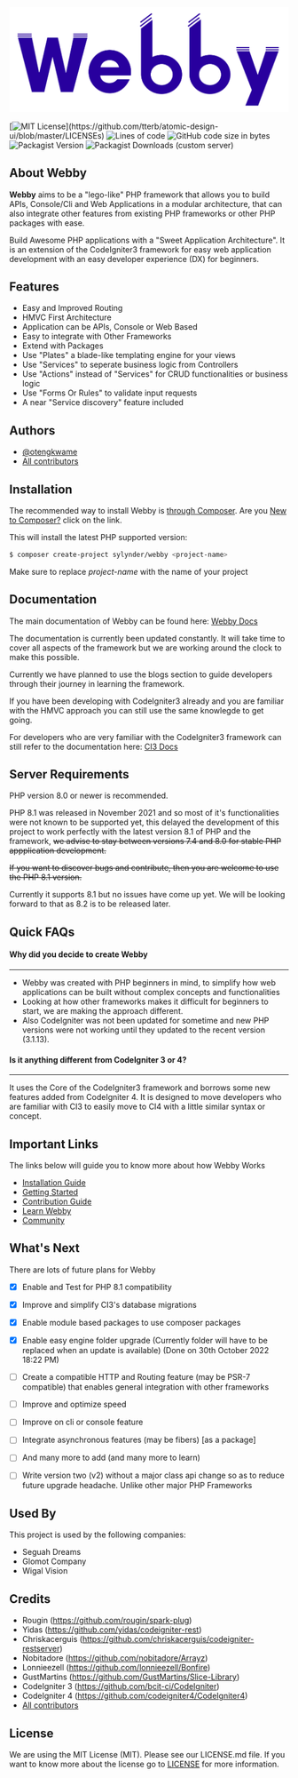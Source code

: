 <p align="center">
    <img src="public/assets/webby-readme.png" width="600" alt="Webby">
</p>

[![MIT License](https://img.shields.io/apm/l/atomic-design-ui.svg?)](https://github.com/tterb/atomic-design-ui/blob/master/LICENSEs) ![Lines of code](https://img.shields.io/tokei/lines/github/sylynder/webby) ![GitHub code size in bytes](https://img.shields.io/github/languages/code-size/sylynder/webby) ![Packagist Version](https://img.shields.io/packagist/v/sylynder/webby) ![Packagist Downloads (custom server)](https://img.shields.io/packagist/dt/sylynder/webby)

## About Webby

**Webby** aims to be a "lego-like" PHP framework that allows you to build APIs, Console/Cli and Web Applications in a modular architecture, that can also integrate other features from existing PHP frameworks or other PHP packages with ease. 

Build Awesome PHP applications with a "Sweet Application Architecture". It is an extension of the CodeIgniter3 framework for easy web application development with an easy developer experience (DX) for beginners.

## Features

- Easy and Improved Routing
- HMVC First Architecture
- Application can be APIs, Console or Web Based
- Easy to integrate with Other Frameworks
- Extend with Packages
- Use "Plates" a blade-like templating engine for your views
- Use "Services" to seperate business logic from Controllers
- Use "Actions" instead of "Services" for CRUD functionalities or business logic
- Use "Forms Or Rules" to validate input requests
- A near "Service discovery" feature included

## Authors

- [@otengkwame](https://www.github.com/otengkwame)
- [All contributors][link-contributors]

## Installation

The recommended way to install Webby is [through Composer](https://getcomposer.org/).
Are you [New to Composer?](https://getcomposer.org/doc/00-intro.md) click on the link.

This will install the latest PHP supported version:

```bash
$ composer create-project sylynder/webby <project-name>
```

Make sure to replace *project-name* with the name of your project

## Documentation

The main documentation of Webby can be found here: [Webby Docs](https://webby.sylynder.com/docs)

The documentation is currently been updated constantly. It will take time to cover all aspects of the framework but we are working around the clock to make this possible. 

Currently we have planned to use the blogs section to guide developers through their journey in learning the framework.

If you have been developing with CodeIgniter3 already and you are familiar with the HMVC approach you can still use the same knowlegde to get going.

For developers who are very familiar with the CodeIgniter3 framework can still refer to the documentation here: [CI3 Docs](https://www.codeigniter.com/userguide3/index.html)


## Server Requirements

PHP version 8.0 or newer is recommended.

PHP 8.1 was released in November 2021 and so most of it's functionalities were not known to be supported yet, this delayed the development of this project to work perfectly with the latest version 8.1 of PHP and the framework, ~~we advise to stay between versions 7.4 and 8.0 for stable PHP appplication development.~~ 

~~If you want to discover bugs and contribute, then you are welcome to use the PHP 8.1 version.~~

Currently it supports 8.1 but no issues have come up yet. We will be looking forward to that as 8.2 is to be released later.



## Quick FAQs

#### Why did you decide to create Webby
---
* Webby was created with PHP beginners in mind, to simplify how web applications can be built without complex concepts and functionalities
* Looking at how other frameworks makes it difficult for beginners to start, we are making the approach different. 
* Also CodeIgniter was not been updated for sometime and new PHP versions were not working until they updated to the recent version (3.1.13).

#### Is it anything different from CodeIgniter 3 or 4?
---
It uses the Core of the CodeIgniter3 framework and borrows some new features added from CodeIgniter 4. It is designed to move developers who are familiar with CI3 to easily move to CI4 with a little similar syntax or concept.

## Important Links

The links below will guide you to know more about how Webby Works

* [Installation Guide](https://webby.sylynder.com/docs/installation/)
* [Getting Started](https://webby.sylynder.com/docs/getting-started/)
* [Contribution Guide](https://webby.sylynder.com/docs/contribution-guide/)
* [Learn Webby](https://webby.sylynder.com/blogs/)
* [Community](https://github.com/sylynder/webby/discussions)

## What's Next
There are lots of future plans for Webby

* [x] Enable and Test for PHP 8.1 compatibility
* [x] Improve and simplify CI3's database migrations
* [x] Enable module based packages to use composer packages
* [x] Enable easy engine folder upgrade (Currently folder will have to be replaced when an update is available) (Done on 30th October 2022 18:22 PM)
* [ ] Create a compatible HTTP and Routing feature (may be PSR-7 compatible)  that enables general integration with other frameworks
* [ ] Improve and optimize speed
* [ ] Improve on cli or console feature
* [ ] Integrate asynchronous features (may be fibers) [as a package]
* [ ] And many more to add (and many more to learn)
* [ ] Write version two (v2) without a major class api change so as to reduce future upgrade headache. Unlike other major PHP Frameworks



## Used By

This project is used by the following companies:

- Seguah Dreams
- Glomot Company
- Wigal Vision

## Credits

- Rougin (https://github.com/rougin/spark-plug)
- Yidas (https://github.com/yidas/codeigniter-rest)
- Chriskacerguis (https://github.com/chriskacerguis/codeigniter-restserver)
- Nobitadore (https://github.com/nobitadore/Arrayz)
- Lonnieezell (https://github.com/lonnieezell/Bonfire)
- GustMartins (https://github.com/GustMartins/Slice-Library)
- CodeIgniter 3 (https://github.com/bcit-ci/CodeIgniter)
- CodeIgniter 4 (https://github.com/codeigniter4/CodeIgniter4)
- [All contributors][link-contributors]


## License

We are using the MIT License (MIT). Please see our LICENSE.md file. If you want to know more about the license go to [LICENSE]((https://choosealicense.com/licenses/mit/)) for more information.

[link-contributors]: https://github.com/sylynder/webby/contributors
